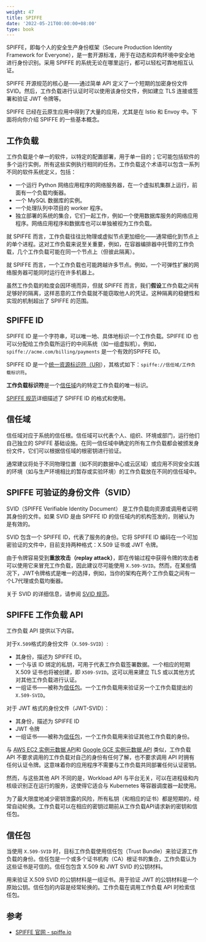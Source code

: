 ```yaml
---
weight: 47
title: SPIFFE
date: '2022-05-21T00:00:00+08:00'
type: book
---
```


SPIFFE，即每个人的安全生产身份框架（Secure Production Identity Framework for Everyone），是一套开源标准，用于在动态和异构环境中安全地进行身份识别。采用 SPIFFE 的系统无论在哪里运行，都可以轻松可靠地相互认证。

SPIFFE 开源规范的核心是——通过简单 API 定义了一个短期的加密身份文件 SVID。然后，工作负载进行认证时可以使用该身份文件，例如建立 TLS 连接或签署和验证 JWT 令牌等。

SPIFFE 已经在云原生应用中得到了大量的应用，尤其是在 Istio 和 Envoy 中。下面将向你介绍 SPIFFE 的一些基本概念。

## 工作负载

工作负载是个单一的软件，以特定的配置部署，用于单一目的；它可能包括软件的多个运行实例，所有这些实例执行相同的任务。工作负载这个术语可以包含一系列不同的软件系统定义，包括：

-   一个运行 Python 网络应用程序的网络服务器，在一个虚拟机集群上运行，前面有一个负载均衡器。
-   一个 MySQL 数据库的实例。
-   一个处理队列中项目的 worker 程序。
-   独立部署的系统的集合，它们一起工作，例如一个使用数据库服务的网络应用程序。网络应用程序和数据库也可以单独被视为工作负载。

就 SPIFFE 而言，工作负载往往比物理或虚拟节点更加细化——通常细化到节点上的单个进程。这对工作负载来说至关重要，例如，在容器编排器中托管的工作负载，几个工作负载可能在同一个节点上（但彼此隔离）。

就 SPIFFE 而言，一个工作负载也可能跨越许多节点。例如，一个可弹性扩展的网络服务器可能同时运行在许多机器上。

虽然工作负载的粒度会因环境而异，但就 SPIFFE 而言，我们**假设**工作负载之间有足够好的隔离，这样恶意的工作负载就不能窃取他人的凭证。这种隔离的稳健性和实现的机制超出了 SPIFFE 的范围。

## SPIFFE ID

SPIFFE ID 是一个字符串，可以唯一地、具体地标识一个工作负载。SPIFFE ID 也可以分配给工作负载所运行的中间系统（如一组虚拟机）。例如，`spiffe://acme.com/billing/payments` 是一个有效的SPIFFE ID。

SPIFFE ID 是一个[统一资源标识符（URI](https://tools.ietf.org/html/rfc3986)），其格式如下：`spiffe://信任域/工作负载标识符`。

**工作负载标识符**是一个[信任域](https://spiffe.io/docs/latest/spiffe-about/spiffe-concepts/#trust-domain)内的特定工作负载的唯一标识。

[SPIFFE 规范](https://github.com/spiffe/spiffe/blob/main/standards/SPIFFE.md)详细描述了 SPIFFE ID 的格式和使用。

## 信任域

信任域对应于系统的信任根。信任域可以代表个人、组织、环境或部门，运行他们自己独立的 SPIFFE 基础设施。在同一信任域中确定的所有工作负载都会被颁发身份文件，它们可以根据信任域的根密钥进行验证。

通常建议将处于不同物理位置（如不同的数据中心或云区域）或应用不同安全实践的环境（如与生产环境相比的暂存或实验环境）的工作负载放在不同的信任域中。

## SPIFFE 可验证的身份文件（SVID）

SVID（SPIFFE Verifiable Identity Document） 是工作负载向资源或调用者证明其身份的文件。如果 SVID 是由 SPIFFE ID 的信任域内的机构签发的，则被认为是有效的。

SVID 包含一个 SPIFFE ID，代表了服务的身份。它将 SPIFFE ID 编码在一个可加密验证的文件中，目前支持两种格式：X.509 证书或 JWT 令牌。

由于令牌容易受到**重放攻击（replay attack）**，即在传输过程中获得令牌的攻击者可以使用它来冒充工作负载，因此建议尽可能使用 `X.509-SVID`。然而，在某些情况下，JWT令牌格式是唯一的选择，例如，当你的架构在两个工作负载之间有一个L7代理或负载均衡器。

关于 SVID 的详细信息，请参阅 [SVID 规范](https://github.com/spiffe/spiffe/blob/main/standards/X509-SVID.md)。

## SPIFFE 工作负载 API

工作负载 API 提供以下内容。

对于`X.509`格式的身份文件（`X.509-SVID`）:

-   其身份，描述为 SPIFFE ID。
-   一个与该 ID 绑定的私钥，可用于代表工作负载签署数据。一个相应的短期 X.509 证书也将被创建，即 `X509-SVID`。这可以用来建立 TLS 或以其他方式对其他工作负载进行认证。
-   一组证书——被称为[信任包](https://spiffe.io/docs/latest/spiffe-about/spiffe-concepts/#trust-bundle)。一个工作负载用来验证另一个工作负载提出的`X.509-SVID`。

对于 JWT 格式的身份文件（JWT-SVID）：

-   其身份，描述为 SPIFFE ID
-   JWT 令牌
-   一组证书——被称为[信任包](https://spiffe.io/docs/latest/spiffe-about/spiffe-concepts/#trust-bundle)，一个工作负载用来验证其他工作负载的身份。

与 [AWS  EC2 实例元数据 API](https://docs.aws.amazon.com/AWSEC2/latest/UserGuide/ec2-instance-metadata.html)和 [Google GCE 实例元数据 API](https://cloud.google.com/compute/docs/storing-retrieving-metadata) 类似，工作负载 API 不要求调用的工作负载对自己的身份有任何了解，也不要求调用 API 时拥有任何认证令牌。这意味着你的应用程序不需要与工作负载共同部署任何认证密钥。

然而，与这些其他 API 不同的是，Workload API 与平台无关，可以在进程级和内核级识别正在运行的服务，这使得它适合与 Kubernetes 等容器调度器一起使用。

为了最大限度地减少密钥泄露的风险，所有私钥（和相应的证书）都是短期的，经常自动轮换。工作负载可以在相应的密钥过期前从工作负载API请求新的密钥和信任包。

## 信任包

当使用 `X.509-SVID` 时，目标工作负载使用信任包（Trust Bundle）来验证源工作负载的身份。信任包是一个或多个证书机构（CA）根证书的集合，工作负载认为这些证书是可信的。信任包包含 X.509 和 JWT SVID 的公钥材料。

用来验证 X.509 SVID 的公钥材料是一组证书。用于验证 JWT 的公钥材料是一个原始公钥。信任包的内容是经常轮换的。工作负载在调用工作负载 API 时检索信任包。

## 参考

- [SPIFFE 官网 - spiffe.io](https://spiffe.io)
